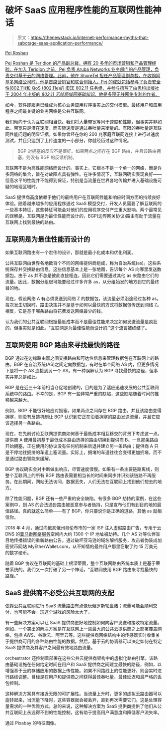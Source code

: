 # 破坏 SaaS 应用程序性能的互联网性能神话

> 原文：<https://thenewstack.io/internet-performance-myths-that-sabotage-saas-application-performance/>

[](https://www.teridion.com/)

[Pej Roshan](https://www.teridion.com/)

[Pej Roshan 是 Teridion 的产品副总裁，拥有 20 多年的市场营销和产品管理经验。在加入 Teridion 之前，Pej 负责 Aruba Networks 业务部门的产品管理，负责交付基于云的网络管理。此前，他在 ShoreTel 担任产品管理副总裁，在收购阿基多网络公司时，他是首席营销官和联合创始人。Pej 的成就包括参与了负责安全性(802.11i)和 QoS (802.11e)的 IEEE 802.11 任务组，并参与撰写了由思科出版社于 2004 年出版的 *802.11 无线局域网基础知识*。他是多项无线网络专利的作者。](https://www.teridion.com/)

[](https://www.teridion.com/)[](https://www.teridion.com/)

如今，软件即服务已经成为核心业务应用程序事实上的交付模型。最终用户和应用程序之间最关键的业务网络是公共互联网。

我们倾向于认为互联网相当快。我们将大量带宽等同于速度和性能，但事实并非如此。带宽只是潜在速度，而实际速度是通过吞吐量来衡量的。有限的吞吐量是互联网性能问题的明显证据。如果你曾经在你的 200 兆家庭互联网连接上进行过速度测试，并且只达到了上传速度的一小部分，你就经历过这种情况。

> BGP 对拥塞的反应不是很好。如果两点之间存在 BGP 路由，并且该路由拥塞，则没有 BGP 的反馈机制。

互联网不是为高性能网络而设计的。事实上，它根本不是一个单一的网络，而是许多网络的集合，旨在对故障点具有弹性。在许多情况下，互联网确实表现良好——但高水平的性能并不能得到保证，特别是当流量在世界各地传输并进入基础设施可疑的地理区域时。

SaaS 提供商高度依赖于他们的最终用户在互联网性能和响应时间方面的持续良好体验。随着越来越多的应用程序通过 SaaS 模型交付，开发人员需要了解互联网的一些基本特征，这些特征可能会对他们的应用程序交付产生重大影响。两个最常见的误解是，互联网是为最佳性能而设计的，BGP(边界网关协议)路由有助于流量在互联网上找到最快的路由。

## 互联网是为最佳性能而设计的

如果互联网路由有一个宏伟的设计，那就是最小化成本和优化利润。

公共互联网由世界各地数百个不同的网络提供商组成，称为自治系统(as)。这些系统保存并交换路由信息，这些信息基本上是一张地图，告诉每个 AS 向哪里发送数据包。由于 as 并不总是彼此直接相连，因此它们需要通过其他 as 来路由它们的流量。因此，数据分组很可能要经过许多许多 as，从分组始发的地方到它的最终目的地。

现在，假设网络 A 有必须发送到网络 Z 的数据包，该流量必须沿途经过各种 as。每次发生切换时，路由决策并不是基于如何以最快的方式将数据包传送到网络 Z。相反，它是基于哪条路由将花费发送网络最少的钱。

认为我们的公共互联网根据最低成本而不是最佳性能来决定如何发送流量是疯狂的，但事实就是如此。"互联网是为最佳性能而设计的."这个流言被终结了。

## 互联网使用 BGP 路由来寻找最快的路径

BGP 通过在边缘路由器之间交换路由和可达性信息来管理数据包在互联网上的路由。BGP 在自治系统(AS)之间定向数据包，有时在单个网络 AS 内，但更多情况下是将一个 AS 连接到另一个 AS。有一种误解认为 BGP 寻找最快的路径，但事实并非总是如此。

BGP 是在近三十年前相当仓促地创建的，目的是为了适应迅速发展的公共互联网系统中的路由。不幸的是，BGP 有一些非常严重的缺陷，这些缺陷随着时间的推移越来越大。

例如，BGP 不能很好地应对拥塞。如果两点之间存在 BGP 路由，并且该路由变得拥塞，则没有反馈机制让 BGP 认识到它正在沿着拥塞的路由发送流量，并且它应该选择另一条路由。

现在，在先前讨论互联网提供商如何基于最低成本相互移交的背景下考虑这一点。提供商 A 使用最初基于最低成本路由选择的路由切换到提供商 B。一旦那条路由开始拥塞，正在使用的协议没有任何机制来后退并建立另一条路由；提供商 A 只是不停地往拥挤的车道上塞流量。实际上，拥堵的车道往往会变得更加拥堵，而不是通过路由智能来缓解。

BGP 协议确实会对中断做出响应，尽管速度很慢。如果有一条主要链路离线，则整个互联网上的所有 BGP 路由表需要相当长的时间来同步并识别该链路不再服务。在此期间，网站无法访问，数据丢失，人们无法在互联网上找到他们想去的地方。

除了性能问题，BGP 还有一些严重的安全缺陷。有很多 BGP 劫持的案例，在这些案例中，到 AS 的合法通告路由被恶意参与者劫持，只是宣布他们有到目的地的最佳路径。真的就这么简单——有了 BGP，你只要说你是正确的道路，其他 as 就相信你。

2018 年 4 月，通过向俄亥俄州哥伦布市的一家 ISP 注入虚假路由广告，专用于云 DNS 的[亚马逊网络服务](https://en.wikipedia.org/wiki/Amazon_Web_Services)空间内大约 1300 个 IP 地址被劫持。几个 AS 对等伙伴盲目地传播错误的重新路由公告。通过破坏亚马逊的域名解析服务，攻击者伪装成加密货币网站 MyEtherWallet.com，从不知情的最终用户那里窃取了约 15 万美元的数字硬币。

随着 BGP 协议在互联网的基础上根深蒂固，整个互联网路由系统本质上是基于荣誉系统的。我们又一次打破了另一个神话，“互联网使用 BGP 路由来寻找最快的路径。”

## SaaS 提供商不必受公共互联网的支配

依靠公共互联网进行 SaaS 流量路由有点像玩俄罗斯轮盘赌；流量可能会顺利交付，也可能不会。玩这个游戏的风险太大了。

有一些解决方案可以让 SaaS 提供商更好地控制如何向客户发送和接收特定流量。例如，一个突出的解决方案是在互联网上一些最大的公共云提供商之上部署覆盖网络，包括 AWS、谷歌云、阿里云等。这些提供商网络结构中的传感器实时收集关于提供商可用的各种路由性能的数据。然后，基于云的协调器可以决定如何在特定 SaaS 提供商及其客户之间最有效地路由流量。

orchestrator 还控制着部署在这些公共云提供商架构中的虚拟化路由引擎。该路由基础设施在任何给定时间在用户和 SaaS 提供商之间建立最快的路径，例如，以增强基于云的存储应用的数据上传性能。如果不同路线上的性能更好，则会实时进行路线调整。目标是在用户和提供商之间获得最佳吞吐量、最佳延迟和最严格的丢包控制。

这种解决方案具有接近无限的可扩展性。当流量上升时，更多的虚拟云路由器可以旋转起来，当流量下降时，这些容器就会被丢弃，直到再次需要它们。这是处理容量需求的一种优雅方式。总的来说，这种解决方案为 SaaS 提供商提供了他们从公共互联网上永远得不到的性能控制，这有助于提高用户满意度和降低客户流失率。

通过 Pixabay 的特征图像。

<svg xmlns:xlink="http://www.w3.org/1999/xlink" viewBox="0 0 68 31" version="1.1"><title>Group</title> <desc>Created with Sketch.</desc></svg>